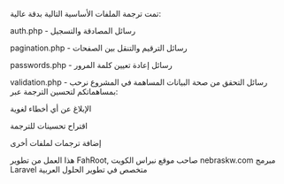 تمت ترجمة الملفات الأساسية التالية بدقة عالية:

auth.php - رسائل المصادقة والتسجيل

pagination.php - رسائل الترقيم والتنقل بين الصفحات

passwords.php - رسائل إعادة تعيين كلمة المرور

validation.php - رسائل التحقق من صحة البيانات
المساهمة في المشروع
نرحب بمساهماتكم لتحسين الترجمة عبر:

الإبلاغ عن أي أخطاء لغوية

اقتراح تحسينات للترجمة

إضافة ترجمات لملفات أخرى

هذا العمل من تطوير FahRoot, صاحب موقع نبراس الكويت nebraskw.com مبرمج Laravel متخصص في تطوير الحلول العربية

